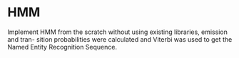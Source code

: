 # HMM
Implement HMM from the scratch without using existing libraries, emission and tran-
sition probabilities were calculated and Viterbi was used to get the Named Entity
Recognition Sequence.

